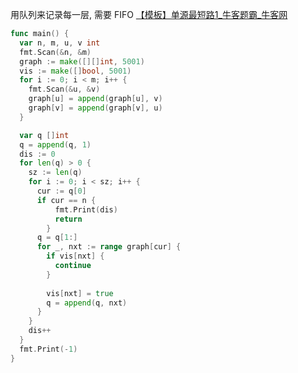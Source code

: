 用队列来记录每一层, 需要 FIFO
[【模板】单源最短路1_牛客题霸_牛客网](https://www.nowcoder.com/practice/f24504c9ff544f7c808f76693cc34af8?tpId=308&tqId=2031400&sourceUrl=%2Fexam%2Foj%3Fpage%3D1%26tab%3D%25E7%25AE%2597%25E6%25B3%2595%25E7%25AF%2587%26topicId%3D295)
```go
func main() {
  var n, m, u, v int
  fmt.Scan(&n, &m)
  graph := make([][]int, 5001)
  vis := make([]bool, 5001)
  for i := 0; i < m; i++ {
    fmt.Scan(&u, &v)
    graph[u] = append(graph[u], v)
    graph[v] = append(graph[v], u)
  }

  var q []int
  q = append(q, 1)
  dis := 0
  for len(q) > 0 {
    sz := len(q)
    for i := 0; i < sz; i++ {
      cur := q[0]
      if cur == n {
          fmt.Print(dis)
          return
        }
      q = q[1:]
      for _, nxt := range graph[cur] {
        if vis[nxt] {
          continue
        }
        
        vis[nxt] = true
        q = append(q, nxt)
      }
    }
    dis++
  }
  fmt.Print(-1)
}
```